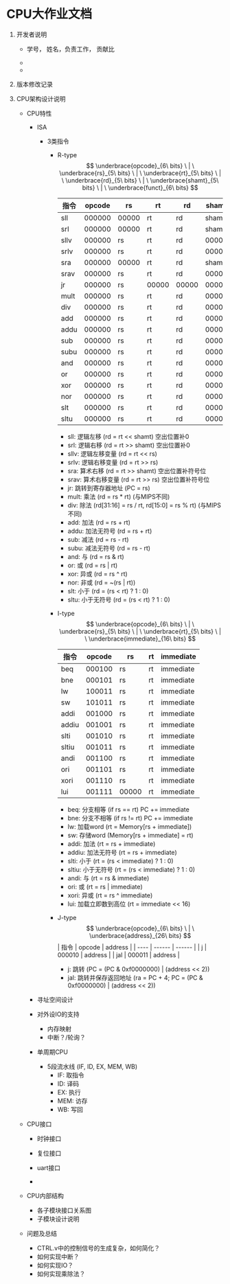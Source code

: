 # CPU大作业文档
1. 开发者说明

   - 学号， 姓名，负责工作， 贡献比

   - 

   - 

2. 版本修改记录

3. CPU架构设计说明

   - CPU特性

     - ISA 

       - 3类指令

         - R-type 
           $$
           \underbrace{opcode}_{6\ bits} \ | \ \underbrace{rs}_{5\ bits} \ | \ \underbrace{rt}_{5\ bits} \ | \ \underbrace{rd}_{5\ bits} \ | \ \underbrace{shamt}_{5\ bits} \ | \ \underbrace{funct}_{6\ bits}
           $$
   
           | 指令 | opcode | rs | rt | rd | shamt | funct |
           | ---- | ------ | ------ | ------ | ------ | ------ | ------ |
           | sll  | 000000 | 00000 | rt | rd | shamt | 000000 |
           | srl  | 000000 | 00000 | rt | rd | shamt | 000010 |
           | sllv | 000000 | rs | rt | rd | 00000 | 000100 |
           | srlv | 000000 | rs | rt | rd | 00000 | 000110 |
           | sra  | 000000 | 00000 | rt | rd | shamt | 000011 |
           | srav | 000000 | rs | rt | rd | 00000 | 000111 |
           | jr   | 000000 | rs | 00000 | 00000 | 00000 | 001000 |
           | mult | 000000 | rs | rt | rd | 00000 | 011000 |
           | div  | 000000 | rs | rt | rd | 00000 | 011010 |
           | add  | 000000 | rs | rt | rd | 00000 | 100000 |
           | addu | 000000 | rs | rt | rd | 00000 | 100001 |
           | sub  | 000000 | rs | rt | rd | 00000 | 100010 |
           | subu | 000000 | rs | rt | rd | 00000 | 100011 |
           | and  | 000000 | rs | rt | rd | 00000 | 100100 |
           | or   | 000000 | rs | rt | rd | 00000 | 100101 |
           | xor  | 000000 | rs | rt | rd | 00000 | 100110 |
           | nor  | 000000 | rs | rt | rd | 00000 | 100111 |
           | slt  | 000000 | rs | rt | rd | 00000 | 101010 |
           | sltu | 000000 | rs | rt | rd | 00000 | 101011 |
   
           - sll: 逻辑左移 (rd = rt << shamt) 空出位置补0
           - srl: 逻辑右移 (rd = rt >> shamt) 空出位置补0
           - sllv: 逻辑左移变量 (rd = rt << rs) 
           - srlv: 逻辑右移变量 (rd = rt >> rs)
           - sra: 算术右移 (rd = rt >> shamt) 空出位置补符号位
           - srav: 算术右移变量 (rd = rt >> rs) 空出位置补符号位
           - jr: 跳转到寄存器地址 (PC = rs)
           - mult: 乘法 (rd = rs * rt) (与MIPS不同)
           - div: 除法 (rd[31:16] = rs / rt, rd[15:0] = rs % rt) (与MIPS不同)
           - add: 加法 (rd = rs + rt)
           - addu: 加法无符号 (rd = rs + rt)
           - sub: 减法 (rd = rs - rt)
           - subu: 减法无符号 (rd = rs - rt)
           - and: 与 (rd = rs & rt)
           - or: 或 (rd = rs | rt)
           - xor: 异或 (rd = rs ^ rt)
           - nor: 非或 (rd = ~(rs | rt))
           - slt: 小于 (rd = (rs < rt) ? 1 : 0)
           - sltu: 小于无符号 (rd = (rs < rt) ? 1 : 0)
         - I-type
           $$
           \underbrace{opcode}_{6\ bits} \ | \ \underbrace{rs}_{5\ bits} \ | \ \underbrace{rt}_{5\ bits} \ | \  \underbrace{immediate}_{16\ bits}
           $$
   
           | 指令 | opcode | rs | rt | immediate | 
           | ---- | ------ | ------ | ------ | ------ |
           | beq  | 000100 | rs | rt | immediate |
           | bne  | 000101 | rs | rt | immediate |
           | lw   | 100011 | rs | rt | immediate |
           | sw   | 101011 | rs | rt | immediate |
           | addi | 001000 | rs | rt | immediate |
           | addiu| 001001 | rs | rt | immediate |
           | slti | 001010 | rs | rt | immediate |
           | sltiu| 001011 | rs | rt | immediate |
           | andi | 001100 | rs | rt | immediate |
           | ori  | 001101 | rs | rt | immediate |
           | xori | 001110 | rs | rt | immediate |
           | lui  | 001111 | 00000 | rt | immediate |

           - beq: 分支相等 (if rs == rt) PC += immediate
           - bne: 分支不相等 (if rs != rt) PC += immediate
           - lw: 加载word (rt = Memory[rs + immediate])
           - sw: 存储word (Memory[rs + immediate] = rt)
           - addi: 加法 (rt = rs + immediate)
           - addiu: 加法无符号 (rt = rs + immediate)
           - slti: 小于 (rt = (rs < immediate) ? 1 : 0)
           - sltiu: 小于无符号 (rt = (rs < immediate) ? 1 : 0)
           - andi: 与 (rt = rs & immediate)
           - ori: 或 (rt = rs | immediate)
           - xori: 异或 (rt = rs ^ immediate)
           - lui: 加载立即数到高位 (rt = immediate << 16)
   
         - J-type
           $$
           \underbrace{opcode}_{6\ bits} \ | \ \underbrace{address}_{26\ bits}
           $$
           | 指令 | opcode | address |
           | ---- | ------ | ------ |
           | j    | 000010 | address |
           | jal  | 000011 | address |
   
           - j: 跳转 (PC = (PC & 0xf0000000) \| (address << 2))
           - jal: 跳转并保存返回地址 (ra = PC + 4; PC = (PC & 0xf0000000) \| (address << 2))
   
     - 寻址空间设计
   
     - 对外设IO的支持
   
       - 内存映射
       - 中断？/轮询？
   
     - 单周期CPU
       - 5段流水线 (IF, ID, EX, MEM, WB)
         - IF: 取指令
         - ID: 译码
         - EX: 执行
         - MEM: 访存
         - WB: 写回
       
   
   - CPU接口
   
     - 时钟接口
   
     - 复位接口
   
     - uart接口
   
     - 
   
   - CPU内部结构
   
     - 各子模块接口关系图
     - 子模块设计说明
   
   - 问题及总结
   
     - CTRL.v中的控制信号的生成复杂，如何简化？
     - 如何实现中断？
     - 如何实现IO？
     - 如何实现乘除法？
